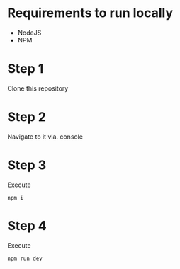 # Requirements to run locally

- NodeJS
- NPM


# Step 1

Clone this repository

# Step 2

Navigate to it via. console

# Step 3

Execute
```
npm i
```

# Step 4

Execute
```
npm run dev
```
